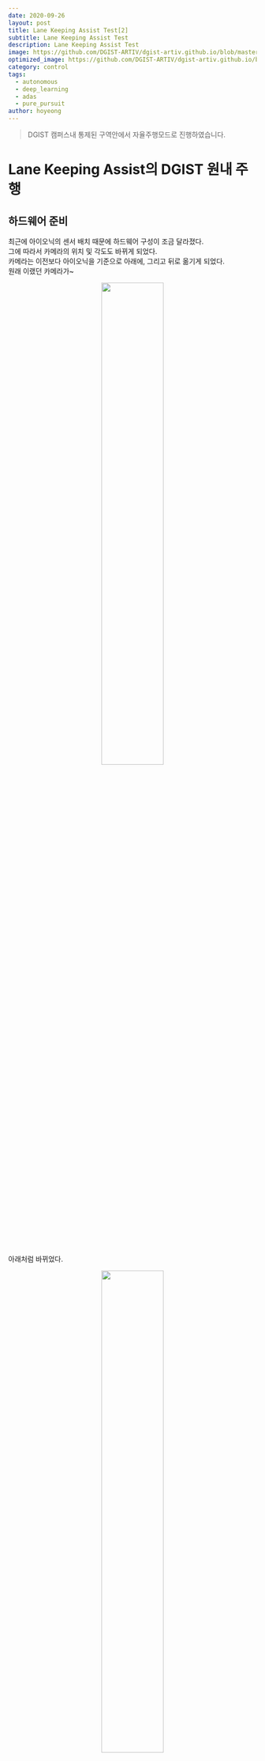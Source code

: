 ```yaml
---
date: 2020-09-26
layout: post
title: Lane Keeping Assist Test[2]
subtitle: Lane Keeping Assist Test
description: Lane Keeping Assist Test
image: https://github.com/DGIST-ARTIV/dgist-artiv.github.io/blob/master/docs/media/lane_detect.png
optimized_image: https://github.com/DGIST-ARTIV/dgist-artiv.github.io/blob/master/docs/media/lane_detect.png
category: control
tags:
  - autonomous
  - deep_learning
  - adas
  - pure_pursuit
author: hoyeong
---
```


> DGIST 캠퍼스내 통제된 구역안에서 자율주행모드로 진행하였습니다.


# Lane Keeping Assist의 DGIST 원내 주행

## 하드웨어 준비
최근에 아이오닉의 센서 배치 때문에 하드웨어 구성이 조금 달라졌다.   
그에 따라서 카메라의 위치 및 각도도 바뀌게 되었다.   
카메라는 이전보다 아이오닉을 기준으로 아래에, 그리고 뒤로 옮기게 되었다.   
원래 이랬던 카메라가~   
<p align="center"><img src="/media/camera_old.jpg" width="50%" height="50%"></p>
아래처럼 바뀌었다.   
<p align="center"><img src="/media/camera_new.jpg" width="50%" height="50%"></p>   
더 조촐해지고 색도 특이(?)해졌다.(애들이 욕하더라...ㅠㅠ)    
하지만 이것은 단지 테스트를 위한 것일 뿐,    
위치가 확정된다면 더욱 깔끔하고 방수도 잘 되는 지지대를 만들 예정이다!   

# 소프트웨어 준비
차선 유지 시스템을 작동시키기 위해서는 약 9개의 커맨트 창을 실행시켜야 한다...   
특히 roscore나 bridge가 잠시 먹통이 되면 전부 껐다가 켜야 하는 참사가 발생...   
그런데 ros1 프로그램이나 ros2 프로그램이 먹통이 되면 잠시 껐다 키면 되니 걱정 하지말자^^   

다른 설정도 중요하지만 특히 중요한 것은 Affine 변환이다.   
위에서 본 것처럼 카메라의 위치가 달라졌기 때문에 Affine 변환 또한 변하게 된다.   
이 부분은 은빈이가 잘 하니까 걱정하지 않아도 된다 ㅎㅎ....   

# 본격적인 테스트
하드웨어 및 소프트웨어 작업을 마치고 본격적인 테스트를 해보자.   
우리가 테스트한 조건은 저녁이며(맨날 저녁에만 개발하니까...) 비 또는 눈이 오지 않는 날이다.   
매우 한정적인 조건이지만 그래도 괜찮은 결과가 나왔다.   
실제로 카메라의 위치가 바뀌어 걱정이 되었지만 생각보다 너무 잘돼서 깜짝 놀랐다.   
일단 사진을 클릭해서 영상을 확인해보자.   
<iframe width="560" height="315" src="https://www.youtube.com/embed/jk8l4TOWPlY" frameborder="0" allow="autoplay; encrypted-media" allowfullscreen></iframe>
위 영상이 차 안을 전부 볼 수 있는 것은 아니지만 운전자는 오직 속도만 조절하고 있다.   
운전자가 오른손을 핸들에서 떼고 있으면 차선 유지가 작동되고 있는 것이다.   
차선이 없는 곳에서는 핸들이 떨리거나 갑자기 돌아가는 모습을 볼 수 있는데,   
이것은 GPS와 합쳐서 해결해나갈 일이다. (승기 파이팅!)   

# 문제점
보통 셔틀 운행은 해가 떠있는 낮에 활발하다.   
하지만 개발 및 테스트를 저녁에만 해왔었기에 우리 프로그램은 저녁에 적합한 것이었다.   
실제로 낮에 테스트를 해보았을 때, 핸들이 떨리는 구간이 많았으며   
오히려 저녁에 잘 안 되던 구간에서 잘 되는 경우도 확인됐다.   
낮과 저녁에서 각 프로그램의 성능을 확인하면서 개선할 필요가 있다.   
카메라에서 영상의 프레임 수의 차이라던지, 각 프로그램들의 연산 속도가 그 예이다.    
